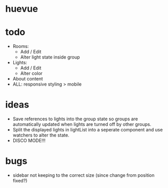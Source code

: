 # huevue

# todo

-   Rooms:
    -   Add / Edit
    -   Alter light state inside group
-   Lights:
    -   Add / Edit
    -   Alter color
-   About content
-   ALL: responsive styling > mobile

# ideas

-   Save references to lights into the group state so groups are automatically updated when lights are turned off by other groups.
-   Split the displayed lights in lightList into a seperate component and use watchers to alter the state.
-   DISCO MODE!!!

# bugs

-   sidebar not keeping to the correct size (since change from position fixed?)
